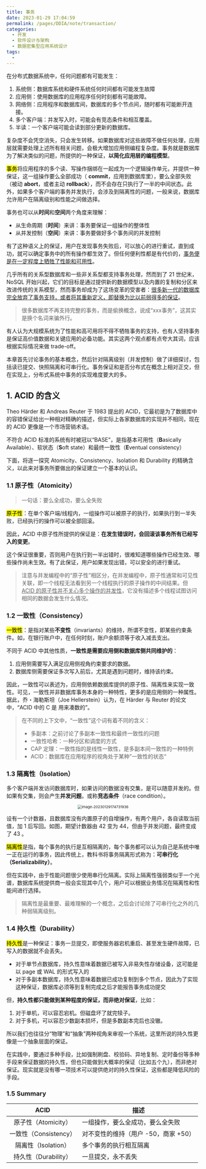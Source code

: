 ```yaml
---
title: 事务
date: 2023-01-29 17:04:59
permalink: /pages/DDIA/note/transaction/
categories:
  - 开发
  - 软件设计与架构
  - 数据密集型应用系统设计
tags:
  - 
---
```


在分布式数据系统中，任何问题都有可能发生：

1. 系统侧：数据库系统和硬件系统任何时间都有可能发生故障
2. 应用侧：使用数据库的应用程序任何时刻都有可能故障。
3. 网络侧：应用程序和数据库间，数据库的多个节点间，随时都有可能断开连接。
4. 多个客户端：并发写入时，可能会有竞态条件和相互覆盖。
5. 半读：一个客户端可能会读到部分更新的数据库。

复杂度不会凭空消失，只会发生转移。如果数据库对这些故障不做任何处理，应用层就需要处理上述所有相关问题，会极大增加应用侧编程复杂度。事务就是数据库为了解决类似的问题，所提供的一种保证，**以简化应用层的编程模型**。

<mark>事务</mark>将应用程序的多个读、写操作捆绑在一起成为一个逻辑操作单元，并提供一种保证，这一组操作要么全部成功（ **commit**，应用到数据库里），要么全部失败（被动 **abort**，或者主动 **rollback**），而不会存在只执行了一半的中间状态。此外，如果多个客户端的事务并发执行，会涉及到隔离性的问题，一般来说，数据库允许用户在隔离级别和性能之间做选择。

事务也可以从**时间**和**空间**两个角度来理解：

+ 从生命周期（**时间**）来讲：事务要保证一组操作的整体性
+ 从并发控制（**空间**）来讲：事务要做好多个事务间的并发控制

有了这种语义上的保证，用户在发现事务失败后，可以放心的进行重试，直到成功，就可以确定事务中的所有操作都生效了。但任何便利性都是有代价的，<u>事务便是在一定程度上牺牲了性能和可用性</u>。

几乎所有的关系型数据库和一些非关系型都支持事务处理，然而到了 21 世纪末，NoSQL 开始兴起，它们的目标是通过提供新的数据模型以及内置的复制和分区来改进传统的关系模型，然而事务却成为了这场变革的受害者：<u>很多新一代的数据库完全放弃了事务支持，或者将其重新定义，即替换为比以前弱得多的保证</u>。

> 很多数据库不再支持完整的事务，而是偷换概念，说成“xxx事务”，这其实是换个名词来骗外行。

有人认为大规模系统为了性能和高可用将不得不牺牲事务的支持，也有人坚持事务是保证高价值数据和关键应用的必备功能。其实这两个观点都有点夸大其词，应该根据实际情况来做 trade-off。

本章首先讨论事务的基本概念，然后针对隔离级别（并发控制）做了详细探讨，包括读已提交、快照隔离和可串行化。事务保证和是否分布式在概念上相对正交，但在实现上，分布式系统中事务的实现难度要大的多。

## 1. ACID 的含义

Theo Härder 和 Andreas Reuter 于 1983 提出的 ACID，它最初是为了数据库中的容错保证给出一种相对精确的描述，但实际上各家数据库的实现并不相同，现在的 ACID 更像是一个市场营销术语。

不符合 ACID 标准的系统有时被冠以“BASE”，是指基本可用性（**B**asically Available）、软状态（**S**oft state）和最终一致性（**E**ventual consistency）

下面，将逐一探究 Atomicity、Consistency、Isolation 和 Durability 的精确含义，以此来对事务所要做出的保证建立一个基本的认识。

### 1.1 原子性（Atomicity）

> 一句话：要么全成功，要么全失败

<mark>原子性</mark>：在单个客户端/线程内，一组操作可以被原子的执行，如果执行到一半失败，已经执行的操作可以被全部回滚。

因此，ACID 中原子性所提供的保证是：**在发生错误时，会回滚该事务所有已经写入的变更**。

这个保证很重要，否则用户在执行到一半出错时，很难知道哪些操作已经生效、哪些操作尚未生效。有了此保证，用户如果发现出错，可以安全的进行重试。

> 注意与并发编程中的“原子性”相区分，在并发编程中，原子性通常和可见性关联，即一个线程无法看到另一个线程执行的原子操作的中间结果。但 <u>ACID 的原子性并不关心多个操作的并发性</u>，它没有描述多个线程试图访问相同的数据会发生什么情况。

### 1.2 一致性（Consistency）

<mark>一致性</mark>：是指对某些**不变性**（invariants）的维持，所谓不变性，即某些约束条件。如，在银行账户中，在任何时刻，账户余额须等于收入减去支出。

不同于 ACID 中其他性质，**一致性是需要应用侧和数据库侧共同维护的**：

1. 应用侧需要写入满足应用侧视角约束要求的数据。
2. 数据库侧需要保证多次写入前后，尤其是遇到问题时，维持该约束。

因此，一致性可以表述为，应用侧依赖数据库提供的原子性、隔离性来实现一致性。可见，一致性并非数据库事务本身的一种特性，更多的是应用侧的一种属性。据此，乔・海勒斯坦（Joe Hellerstein）认为，在 Härder 与 Reuter 的论文中，“ACID 中的 C 是 用来凑数的”。

> 在不同的上下文中，“一致性”这个词有着不同的含义：
>
> + 多副本：之前讨论了多副本一致性和最终一致性的问题
> + 一致性哈希：一种分区和调度的方式
> + CAP 定理：一致性指的是线性一致性，是多副本间一致性的一种特例
> + ACID：数据库在应用程序的视角处于某种”一致性的状态“

### 1.3 隔离性（Isolation）

多个客户端并发访问数据库时，如果访问的数据没有交集，是可以随意并发的。但如果有交集，则会产生**并发问题**，或称**竞态条件**（race condition）。

<center><img src="https://notebook-img-1304596351.cos.ap-beijing.myqcloud.com/img/image-20230129174731936.png" alt="image-20230129174731936" style="zoom: 67%;" /></center>

设有一个计数器，且数据库没有内置原子的自增操作，有两个用户，各自读取当前值，加 1 后写回。如图，期望计数器由 42 变为 44，但由于并发问题，最终变成了 43 。

<mark>隔离性</mark>是指，每个事务的执行是互相隔离的，每个事务都可以认为自己是系统中唯一正在运行的事务，因此传统上，教科书将事务隔离形式称为：**可串行化（Serializability）**。

但在实践中，由于性能问题很少使用串行化隔离。实际上隔离性强弱类似于一个光谱，数据库系统提供商一般会实现其中几个，用户可以根据业务情况在隔离性和性能间进行选择。

> 隔离性是最重要、最难理解的一个概念，之后会讨论除了可串行化之外的几种弱隔离级别。

### 1.4 持久性（Durability）

<mark>持久性</mark>是一种保证：事务一旦提交，即使服务器宕机重启、甚至发生硬件故障，已写入的数据就不会丢失。

+ 对于单节点数据库，持久性意味着数据已被写入非易失性存储设备，这可能是以 page 或 WAL 的形式写入的
+ 对于多副本数据库，持久性意味着数据已成功复制到多个节点，因此为了实现这种保证，数据库必须等到复制完成之后才能报告事务成功提交

但，**持久性都只能做到某种程度的保证，而非绝对保证**，比如：

1. 对于单机，可以容忍宕机。但磁盘坏了就完犊子。
2. 对于多机，可以容忍少数副本损坏，但是多数副本完后也没辙。

所以我们也往往分“物理”和“抽象”两种视角来审视一个系统，这里所说的持久性更像是一个抽象层面的保证。

在实践中，要通过多种手段，比如强制刷盘、校验码、异地复制、定时备份等多种手段来保证数据的持久性，但也只能做到大概率的保证（比如五个九），而非绝对保证。现实就是没有哪一项技术可以提供绝对的持久性保证，这些都是降低风险的手段。

### 1.5 Summary

|         ACID          | 描述                                 |
| :-------------------: | ------------------------------------ |
|  原子性（Atomicity）  | 一组操作，要么全成功，要么全失败     |
| 一致性（Consistency） | 对不变性的维持（用户 -50，商家 +50） |
|  隔离性（Isolation）  | 多个事务的执行相互隔离               |
| 持久性（Durability）  | 一旦提交，永不丢失                   |

